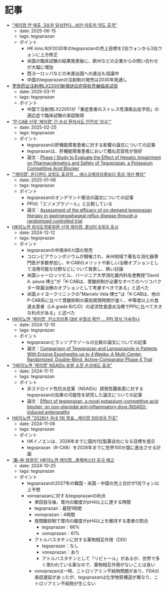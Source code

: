 # 記事

- ["케이캡 연 매출, 3조원 달성한다…비만·아토피 약도 출격"](https://news.mt.co.kr/mtview.php?no=2025061319280048479)
  - date: 2025-06-15
  - tags: tegoprazan
  - ポイント
    - HK inno.Nが2030年のtegoprazanの売上目標を2兆ウォンから3兆ウォンに上方修正
    - 米国の臨床試験の結果発表後に、欧州などの企業からの問い合わせが大幅に増加
    - 西ヨーロッパなどの未進出国への進出も協議中
    - 中国のtegoprazanの注射剤の発売は2030年見通し
- [罗欣药业注射用LX22001新增适应症获批开展临床试验](https://www.luoxin.cn/page.aspx?node=53&id=11262)
  - date: 2025-03-11
  - tags: tegoprazan
  - ポイント
    - 中国で注射用LX22001が「重症患者のストレス性潰瘍出血予防」の適応症で臨床試験の承認取得
- [“P-CAB 신약 ‘케이캡’ 간 손상 환자서도 안전성 ‘우수’”](https://www.hkn24.com/news/articleView.html?idxno=343122)
  - date: 2025-02-25
  - tags: tegoprazan
  - ポイント
    - tegoprazanの肝機能障害患者に対する影響の論文についての記事
    - tegoprazanは、肝機能障害患者において概ね忍容性が良好
    - 論文：[Phase I Study to Evaluate the Effect of Hepatic Impairment on Pharmacokinetics and Safety of Tegoprazan, a Potassium Competitive Acid Blocker](https://link.springer.com/article/10.1007/s12325-025-03127-5)
- [“‘케이캡’, 온디맨드 요법도 효과적 … 에스오메프라졸보다 증상 개선 빨라”](https://www.hkn24.com/news/articleView.html?idxno=342175)
  - date: 2025-01-06
  - tags: tegoprazan
  - ポイント
    - tegoprazanのオンデマンド療法の論文についての記事
    - PPIの「エソメプラゾール」と比較している
    - 論文：[Assessment of the efficacy of on-demand tegoprazan therapy in gastroesophageal reflux disease through a randomized controlled trial](https://www.nature.com/articles/s41598-024-84065-0)
- [HK이노엔 위식도역류질환 신약 케이캡, 중남미 6개국 출시](https://www.inno-n.com/pr/news/view/1/1006)
  - date: 2024-12-12
  - tags: tegoprazan
  - ポイント
    - tegoprazanの中南米6カ国の発売
    - コロンビアでシンポジウムが開催され、米州地域で著名な消化器専門医が多数参加し、K-CABのメリットや新しい治療オプションとして活用可能な分野などについて発表し、熱い討論
    - 米国シャーロッツビル、バージニア大学消化器内科名誉教授"David A. peura 博士"が「K-CABは、胃酸抑制が必要なすべてのヘリコバクター除菌治療のオプションとして考慮すべきである」と述べた
    - 米国メイヨークリニックの"Marcelo Vela 博士"は「K-CABは、他のP-CAB系に比べて胃酸抑制の薬効発現時間が速く、中等度以上の食道炎患者（LA grade B/C/D）の逆流性食道炎治療でPPIに比べて大きな利点がある」と述べた
- [HK이노엔 ‘케이캡’, 란소프라졸 대비 우월성 확인 … PPI 잠식 가속하나](https://m.healthcaren.com/news/news_article_yong.jsp?mn_idx=539339#google_vignette)
  - date: 2024-12-10
  - tags: tegoprazan
  - ポイント
    - tegoprazanとランソプラゾールの比較の論文についての記事
    - 論文：[Comparison of Tegoprazan and Lansoprazole in Patients With Erosive Esophagitis up to 4 Weeks: A Multi-Center, Randomized, Double-Blind, Active-Comparator Phase 4 Trial](https://onlinelibrary.wiley.com/doi/10.1111/nmo.14969)
- [“HK이노엔 ‘케이캡’ NSAIDs 유발 소장 손상에도 효과”](https://www.hkn24.com/news/articleView.html?idxno=341143)
  - date: 2024-11-11
  - tags: tegoprazan
  - ポイント
    - 非ステロイド性抗炎症薬（NSAIDs）誘発性腸疾患に対するtegoprazanの効果の可能性を研究した論文についての記事
    - 論文：[Effect of tegoprazan, a novel potassium-competitive acid blocker, on non-steroidal anti-inflammatory drug (NSAID)-induced enteropathy](https://www.nature.com/articles/s41598-024-78581-2)
- [HK이노엔 "2028년 국내 1위 목표...케이캡 100개국 진출"](https://www.dailypharm.com/Users/News/NewsView.html?ID=317096)
  - date: 2024-11-06
  - tags: tegoprazan
  - ポイント
    - HKイノエンは、2028年までに国内1位製薬会社になる目標を提示
    - tegoprazan（K-CAB）を2028年までに世界100か国に進出させる計画
- ['美-中 쌍끌이' HK이노엔 케이캡…블록버스터 등극 예고](https://m.edaily.co.kr/News/Read?newsId=01082406639056528&mediaCodeNo=257)
  - date: 2024-10-25
  - tags: tegoprazan
  - ポイント
    - tegoprazanの2027年の韓国・米国・中国の売上合計が1兆ウォン以上予想
    - vonoprazanに対するtegoprazanの利点
       - 単回投与後、胃内の酸度がpH4以上に達する時間
       - tegoprazan：最短1時間
        - vonoprazan：4時間
      - 夜間酸抑制で胃内の酸度がpH4以上を維持する患者の割合
        - tegoprazan：66%
        - vonoprazan：61%
      - アトルバスタチンに対する薬物相互作用（DDI）
        - tegoprazan：なし
        - vonoprazan：あり
        - アトルバスタチンとして「リピトール」があるが、世界で多く使われている薬なので、薬物相互作用がないことは良い
      - vonoprazanは一時、ニトロソアミン不純物問題があり、FDAの承認遅延があったが、tegoprazanは化学物質構造が異なり、ニトロソアミン不純物が生じない

